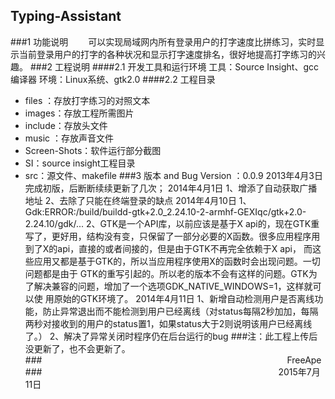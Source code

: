 ## Typing-Assistant ##
###1 功能说明
&emsp;&emsp;可以实现局域网内所有登录用户的打字速度比拼练习，实时显示当前登录用户的打字的各种状况和显示打字速度排名，很好地提高打字练习的兴趣。
###2 工程说明
####2.1 开发工具和运行环境
	工具：Source Insight、gcc编译器
	环境：Linux系统、gtk2.0
####2.2 工程目录

- files	：存放打字练习的对照文本
- images：存放工程所需图片
- include：存放头文件
- music	：存放声音文件
- Screen-Shots：软件运行部分截图
- SI：source insight工程目录
- src：源文件、makefile
###3 版本 and Bug
	Version	：0.0.9
	2013年4月3日 
		完成初版，后断断续续更新了几次；
	2014年4月1日
		1、增添了自动获取广播地址
		2、去除了只能在终端登录的缺点
	2014年4月10日
		1、Gdk:ERROR:/build/buildd-gtk+2.0_2.24.10-2-armhf-GEXIqc/gtk+2.0-2.24.10/gdk/...
		2、GTK是一个API库，以前应该是基于X api的，现在GTK重写了，更好用，结构没有变，只保留了一部分必要的X函数。很多应用程序用到了X的api，直接的或者间接的，但是由于GTK不再完全依赖于X api， 而这些应用又都是基于GTK的，所以当应用程序使用X的函数时会出现问题。一切问题都是由于 GTK的重写引起的。所以老的版本不会有这样的问题。GTK为了解决兼容的问题，增加了一个选项GDK_NATIVE_WINDOWS=1，这样就可以使 用原始的GTK环境了。
	2014年4月11日
		1、新增自动检测用户是否离线功能，防止异常退出而不能检测到用户已经离线（对status每隔2秒加加，每隔两秒对接收到的用户的status置1，如果status大于2则说明该用户已经离线了。）
		2、解决了异常关闭时程序仍在后台运行的bug
###注：此工程上传后没更新了，也不会更新了。
###&emsp;&emsp;&emsp;&emsp;&emsp;&emsp;&emsp;&emsp;&emsp;&emsp;&emsp;&emsp;&emsp;&emsp;&emsp;&emsp;&emsp;&emsp;&emsp;&emsp;&emsp;&emsp;&emsp;&emsp;&emsp;&emsp;&emsp;&emsp;FreeApe 
###&emsp;&emsp;&emsp;&emsp;&emsp;&emsp;&emsp;&emsp;&emsp;&emsp;&emsp;&emsp;&emsp;&emsp;&emsp;&emsp;&emsp;&emsp;&emsp;&emsp;&emsp;&emsp;&emsp;&emsp;&emsp;&emsp;&emsp;2015年7月11日